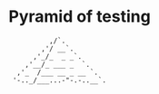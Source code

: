 # Pyramid of testing

```
          ,/`.
        ,'/ __`.
      ,'_/_  _ _`.
    ,'__/_ ___ _  `.
  ,'_  /___ __ _ __ `.
 '-.._/___...-"-.-..__`.

```

